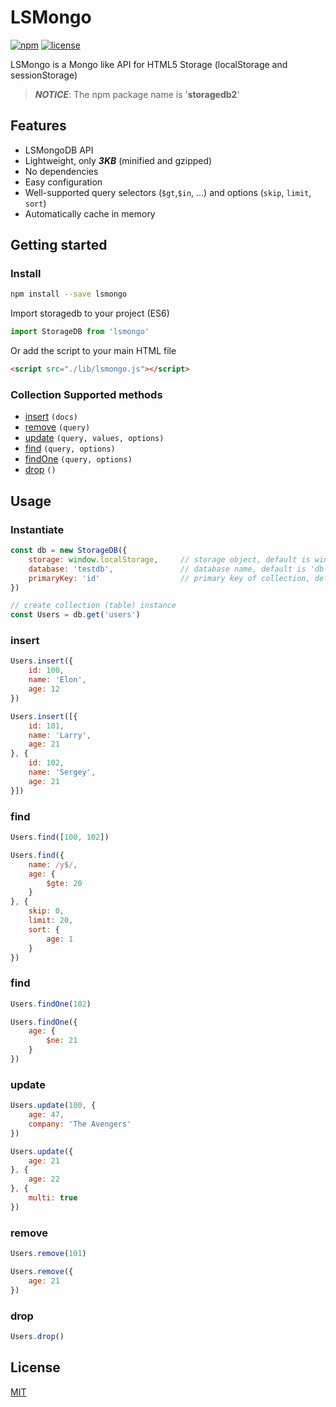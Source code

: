 # LSMongo

[![npm](https://badge.fury.io/js/lsmongo.svg)](https://www.npmjs.com/package/lsmongo)
[![license](https://img.shields.io/npm/l/lsmongo.svg)](https://github.com/elitonfreitas/lsmongo)

LSMongo is a Mongo like API for HTML5 Storage (localStorage and sessionStorage)

> ***NOTICE***: The npm package name is '**storagedb2**'

## Features

- LSMongoDB API
- Lightweight, only ***3KB*** (minified and gzipped)
- No dependencies
- Easy configuration
- Well-supported query selectors (`$gt`,`$in`, ...) and options (`skip`, `limit`, `sort`)
- Automatically cache in memory

## Getting started

### Install

```bash
npm install --save lsmongo
```

Import storagedb to your project (ES6)
```js
import StorageDB from 'lsmongo'
```

Or add the script to your main HTML file
```html
<script src="./lib/lsmongo.js"></script>
```

### Collection Supported methods

- [insert](#insert) `(docs)`
- [remove](#remove) `(query)`
- [update](#update) `(query, values, options)`
- [find](#find) `(query, options)`
- [findOne](#findOne) `(query, options)`
- [drop](#drop) `()`

## Usage

### Instantiate

```js
const db = new StorageDB({
    storage: window.localStorage,     // storage object, default is window.localStorage. If you want to store data in memory only, you can set it null
    database: 'testdb',               // database name, default is 'db'
    primaryKey: 'id'                  // primary key of collection, default is '_id'
})

// create collection (table) instance
const Users = db.get('users')
```

### insert

```js
Users.insert({
    id: 100,
    name: 'Elon',
    age: 12
})

Users.insert([{
    id: 101,
    name: 'Larry',
    age: 21
}, {
    id: 102,
    name: 'Sergey',
    age: 21
}])
```

### find

```js
Users.find([100, 102])

Users.find({
    name: /y$/,
    age: {
        $gte: 20
    }
}, {
    skip: 0,
    limit: 20,
    sort: {
        age: 1
    }
})
```

### find
```js
Users.findOne(102)

Users.findOne({
    age: {
        $ne: 21
    }
})
```

### update
```js
Users.update(100, {
    age: 47,
    company: 'The Avengers'
})

Users.update({
    age: 21
}, {
    age: 22
}, {
    multi: true
})
```

### remove
```js
Users.remove(101)

Users.remove({
    age: 21
})
```

### drop
```js
Users.drop()
```

## License

[MIT](http://opensource.org/licenses/MIT)
